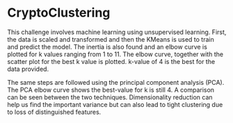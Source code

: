 # CryptoClustering

This challenge involves machine learning using unsupervised learning.
First, the data is scaled and transformed and then the KMeans is used to train and predict the model.
The inertia is also found and an elbow curve is plotted for k values ranging from 1 to 11.
The elbow curve, together with the scatter plot for the best k value is plotted.
k-value of 4 is the best for the data provided.

The same steps are followed using the principal component analysis (PCA). The PCA elbow curve shows the best-value for k is still 4.
A comparison can be seen between the two techniques. Dimensionality reduction can help us find the important variance but can also lead to tight clustering due to loss of distinguished features.

